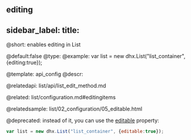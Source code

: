 editing
---
sidebar_label: 
title: 
---          

@short:  enables editing in List
	
@default:false
@type: 
@example:
var list = new dhx.List("list_container", {editing:true});


@template:	api_config
@descr:

@relatedapi:
list/api/list_edit_method.md

@related: list/configuration.md#editingitems

@relatedsample:
list/02_configuration/05_editable.html

@deprecated: instead of it, you can use the [editable](list/api/list_editable_config.md) property:
~~~js
var list = new dhx.List("list_container", {editable:true});
~~~